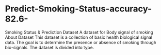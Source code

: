 # Predict-Smoking-Status-accuracy-82.6-
Smoking Status &amp; Prediction Dataset A dataset for Body signal of smoking About Dataset This dataset is a collection of basic health biological signal data. The goal is to determine the presence or absence of smoking through bio-signals.  The dataset is divided into type.
